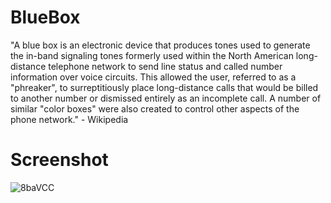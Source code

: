 # BlueBox
"A blue box is an electronic device that produces tones used to generate the in-band signaling tones formerly used within the North American long-distance telephone network to send line status and called number information over voice circuits. This allowed the user, referred to as a "phreaker", to surreptitiously place long-distance calls that would be billed to another number or dismissed entirely as an incomplete call. A number of similar "color boxes" were also created to control other aspects of the phone network." - Wikipedia

# Screenshot 

![8baVCC](https://github.com/itsmikethetech/BlueBox/assets/25166211/2b11d4eb-f1a7-4b98-b87f-9408b209590d)
